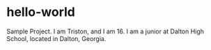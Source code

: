 # hello-world
Sample Project.
I am Triston, and I am 16.
I am a junior at Dalton High School, located in Dalton, Georgia.

